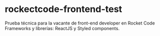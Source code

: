 # rockectcode-frontend-test
Prueba técnica para la vacante de front-end developer en Rocket Code
Frameworks y librerías:
ReactJS y Styled components. 
